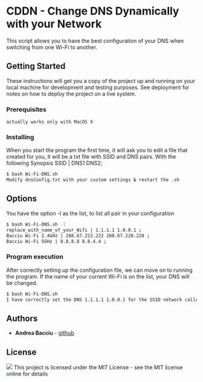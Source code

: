 # CDDN - Change DNS Dynamically with your Network

This script allows you to have the best configuration of your DNS when switching from one Wi-Fi to another.
## Getting Started

These instructions will get you a copy of the project up and running on your local machine for development and testing purposes. See deployment for notes on how to deploy the project on a live system.

### Prerequisites
```
actually works only with MacOS X
```

### Installing
When you start the program the first time, it will ask you to edit a file that created for you, it will be a txt file with SSID and DNS pairs.
With the following Synopsis
SSID | DNS1 DNS2;
```sh
$ bash Wi-Fi-DNS.sh
Modify dnsConfig.txt with your custom settings & restart the .sh
```
## Options
You have the option -l as the list, to list all pair in your configuration
```sh
$ bash Wi-Fi-DNS.sh -l
replace_with_name_of_your_Wifi | 1.1.1.1 1.0.0.1 ;
Bacciu Wi-Fi 2.4GHz | 208.67.222.222 208.67.220.220 ;
Bacciu Wi-Fi 5GHz | 8.8.8.8 8.8.4.4 ;
```


### Program execution

After correctly setting up the configuration file, we can move on to running the program.
If the name of your current Wi-Fi is on the list, your DNS will be changed.
```sh
$ bash Wi-Fi-DNS.sh
I have correctly set the DNS 1.1.1.1 1.0.0.1 for the SSID network called FRITZ!Box 4040 2.4GHz
```

## Authors

* **Andrea Bacciu**  - [github](https://github.com/andreabac3)

## License
[![](https://img.shields.io/npm/l/unique-names-generator.svg)](https://github.com/andreasonny83/unique-names-generator/blob/master/LICENSE)
This project is licensed under the MIT License - see the MIT license online for details


